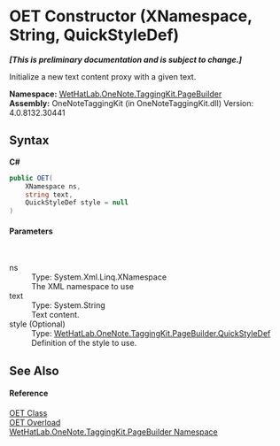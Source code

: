 # OET Constructor (XNamespace, String, QuickStyleDef)
 _**\[This is preliminary documentation and is subject to change.\]**_

Initialize a new text content proxy with a given text.

**Namespace:**&nbsp;<a href="56352230-71f2-f4b7-63a8-983965663af5">WetHatLab.OneNote.TaggingKit.PageBuilder</a><br />**Assembly:**&nbsp;OneNoteTaggingKit (in OneNoteTaggingKit.dll) Version: 4.0.8132.30441

## Syntax

**C#**<br />
``` C#
public OET(
	XNamespace ns,
	string text,
	QuickStyleDef style = null
)
```


#### Parameters
&nbsp;<dl><dt>ns</dt><dd>Type: System.Xml.Linq.XNamespace<br />The XML namespace to use</dd><dt>text</dt><dd>Type: System.String<br />Text content.</dd><dt>style (Optional)</dt><dd>Type: <a href="b060cbe3-abed-8941-9af9-880354eb2a81">WetHatLab.OneNote.TaggingKit.PageBuilder.QuickStyleDef</a><br />Definition of the style to use.</dd></dl>

## See Also


#### Reference
<a href="66b42f80-13bf-4c95-6d57-7ca3e971cfeb">OET Class</a><br /><a href="c1f4cd91-0367-cabc-ac4b-fd5f68398cff">OET Overload</a><br /><a href="56352230-71f2-f4b7-63a8-983965663af5">WetHatLab.OneNote.TaggingKit.PageBuilder Namespace</a><br />